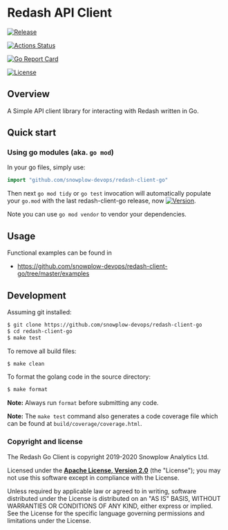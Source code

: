# Redash API Client #
[![Release](https://img.shields.io/github/v/release/snowplow-devops/redash-client-go)](releases) 

[![Actions Status](https://github.com/snowplow-devops/redash-client-go/workflows/ci/badge.svg)](https://github.com/snowplow-devops/redash-client-go/actions)

[![Go Report Card](https://goreportcard.com/badge/github.com/snowplow-devops/redash-client-go)](https://goreportcard.com/report/github.com/snowplow-devops/redash-client-go)

[![License][license-image]][license]

## Overview ##

A Simple API client library for interacting with Redash written in Go. 

## Quick start ##

### Using go modules (aka. `go mod`) ###

In your go files, simply use:
```go
import "github.com/snowplow-devops/redash-client-go"
```

Then next `go mod tidy` or `go test` invocation will automatically
populate your `go.mod` with the last redash-client-go release, now
[![Version](https://img.shields.io/github/tag/snowplow-devops/redash-client-go.svg)](https://github.com/snowplow-devops/redash-client-go/releases).

Note you can use `go mod vendor` to vendor your dependencies.

## Usage ##

Functional examples can be found in
* https://github.com/snowplow-devops/redash-client-go/tree/master/examples 

## Development ##

Assuming git installed:

```bash
$ git clone https://github.com/snowplow-devops/redash-client-go
$ cd redash-client-go
$ make test
```

To remove all build files:

```bash
$ make clean
```

To format the golang code in the source directory:

```bash
$ make format
```

**Note:** Always run `format` before submitting any code.

**Note:** The `make test` command also generates a code coverage file which can be found at `build/coverage/coverage.html`.

### Copyright and license

The Redash Go Client is copyright 2019-2020 Snowplow Analytics Ltd.

Licensed under the **[Apache License, Version 2.0][license]** (the "License");
you may not use this software except in compliance with the License.

Unless required by applicable law or agreed to in writing, software
distributed under the License is distributed on an "AS IS" BASIS,
WITHOUT WARRANTIES OR CONDITIONS OF ANY KIND, either express or implied.
See the License for the specific language governing permissions and
limitations under the License.

[travis-image]: https://travis-ci.com/snowplow-devops/redash-client-go.png?branch=master
[travis]: https://travis-ci.com/snowplow-devops/redash-client-go

[release-image]: http://img.shields.io/badge/release-0.1.0-6ad7e5.svg?style=flat
[releases]: https://github.com/snowplow-devops/redash-client-go/releases

[license-image]: http://img.shields.io/badge/license-Apache--2-blue.svg?style=flat
[license]: http://www.apache.org/licenses/LICENSE-2.0

[goreport-image]: https://goreportcard.com/badge/github.com/snowplow-devops/redash-client-go
[goreport]: https://goreportcard.com/report/github.com/snowplow-devops/redash-client-go
